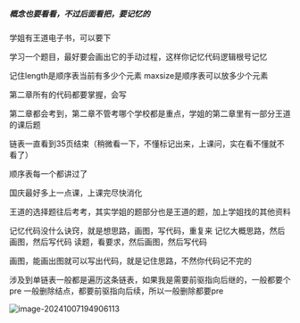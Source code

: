 ##### 概念也要看看，不过后面看把，要记忆的

学姐有王道电子书，可以要下

学习一个题目，最好要会画出它的手动过程，这样你记忆代码逻辑根号记忆

记住length是顺序表当前有多少个元素 
maxsize是顺序表可以放多少个元素

第二章所有的代码都要掌握，会写

第二章都会考到，第二章不管考哪个学校都是重点，学姐的第二章里有一部分王道的课后题

链表一直看到35页结束（稍微看一下，不懂标记出来，上课问，实在看不懂就不看了）

顺序表每一个都讲过了

国庆最好多上一点课，上课完尽快消化

王道的选择题往后考考，其实学姐的题部分也是王道的题，加上学姐找的其他资料

记忆代码没什么诀窍，就是想思路，画图，写代码，重复来
记忆大概思路，然后画图，然后写代码
读题，看要求，然后画图，然后写代码

画图，能画出图就可以写出代码，就是记住思路，不然你代码记不完的

涉及到单链表一般都是遍历这条链表，如果我是需要前驱指向后继的，一般都要个pre
一般删除结点，都要前驱指向后续，所以一般删除都要pre

![image-20241007194906113](/Users/yuebinghui/Documents/program/github/note/images/image-20241007194906113.png)